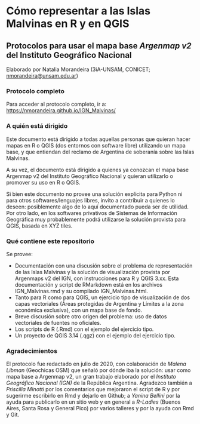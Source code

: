 # Cómo representar a las Islas Malvinas en R y en QGIS
## Protocolos para usar el mapa base _Argenmap v2_ del Instituto Geográfico Nacional

Elaborado por Natalia Morandeira (3iA-UNSAM, CONICET; nmorandeira@unsam.edu.ar)

### Protocolo completo
Para acceder al protocolo completo, ir a: <https://nmorandeira.github.io/IGN_Malvinas/>

### A quién está dirigido
Este documento está dirigido a todas aquellas personas que quieran hacer mapas en R o QGIS (dos entornos con software libre) utilizando un mapa base, y que entiendan del reclamo de Argentina de soberanía sobre las Islas Malvinas.

A su vez, el documento está dirigido a quienes ya conozcan el mapa base Argenmap v2 del Instituto Geográfico Nacional y quieran utilizarlo o promover su uso en R o QGIS.

Si bien este documento no provee una solución explícita para Python ni para otros softwares/lenguajes libres, invito a contribuir a quienes lo deseen: posiblemente algo de lo aquí documentado pueda ser de utilidad. Por otro lado, en los softwares privativos de Sistemas de Información Geográfica muy probablemente podrá utilizarse la solución provista para QGIS, basada en XYZ tiles.

### Qué contiene este repositorio
Se provee:
- Documentación con una discusión sobre el problema de representación de las Islas Malvinas y la solución de visualización provista por Argenmaps v2 del IGN, con instrucciones para R y QGIS 3.xx. Esta documentación y script de RMarkdown está en los archivos IGN_Malvinas.rmd y su compilado IGN_Malvinas.html.
- Tanto para R como para QGIS, un ejercicio tipo de visualización de dos capas vectoriales (Áreas protegidas de Argentina y Límites a la zona económica exclusiva), con un mapa base de fondo.
- Breve discusión sobre otro origen del problema: uso de datos vectoriales de fuentes no oficiales.
- Los scripts de R (.Rmd) con el ejemplo del ejercicio tipo.
- Un proyecto de QGIS 3.14 (.qgz) con el ejemplo del ejercicio tipo.

### Agradecimientos
El protocolo fue redactado en julio de 2020, con colaboración de *Malena Libman* (Geochicas OSM) que señaló por dónde iba la solución: usar como mapa base a Argenmap v2, un gran trabajo elaborado por el *Instituto Geográfico Nacional (IGN)* de la República Argentina. Agradezco también a *Priscilla Minotti* por los comentarios que mejoraron el script de R y por sugerirme escribirlo en Rmd y dejarlo en Github; a *Yanina Bellini* por la ayuda para publicarlo en un sitio web y en general a *R-Ladies* (Buenos Aires, Santa Rosa y General Pico) por varios talleres y por la ayuda con Rmd y Git. 
